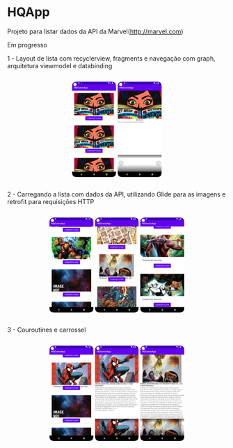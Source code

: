 # HQApp

Projeto para listar dados da API da Marvel(http://marvel.com)

Em progresso

1 - Layout de lista com recyclerview, fragments e navegação com graph, arquitetura viewmodel e databinding


<div style="display:flex;">
<p align="center">
<img width="20%" src="https://github.com/giseletoledo/HQComicApp/blob/main/Screenshots/Screenshot_20220926_180328.png" alt="Screenshot da tela do app">
<img width="20%" src="https://github.com/giseletoledo/HQComicApp/blob/main/Screenshots/Screenshot_20220926_180357.png" alt="Screenshot da tela do app">
</p>
</div>

2 - Carregando a lista com dados da API, utilizando Glide para as imagens e retrofit para requisições HTTP

<div style="display:flex;">
<p align="center">
<img width="20%" src="https://github.com/giseletoledo/HQComicApp/blob/main/Screenshots/Screenshot_20220930_184933.png" alt="Screenshot da tela do app">
<img width="20%" src="https://github.com/giseletoledo/HQComicApp/blob/main/Screenshots/Screenshot_20220930_185629.png" alt="Screenshot da tela do app">
<img width="20%" src="https://github.com/giseletoledo/HQComicApp/blob/main/Screenshots/Screenshot_20221001_132849.png" alt="Screenshot da tela do app">

</p>
</div>

3 - Couroutines e carrossel

<div style="display:flex;">
<p align="center">
<img width="20%" src="https://github.com/giseletoledo/HQComicApp/blob/main/Screenshots/Screenshot_20220930_185729.png" alt="Screenshot da tela do app">
<img width="20%" src="https://github.com/giseletoledo/HQComicApp/blob/main/Screenshots/Screenshot_20221001_164946.png" alt="Screenshot da tela do app">
<img width="20%" src="https://github.com/giseletoledo/HQComicApp/blob/main/Screenshots/Screenshot_20221001_165050.png" alt="Screenshot da tela do app">
</p>
</div>
